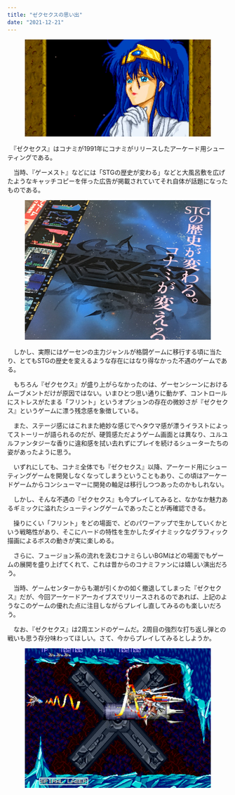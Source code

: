 ```yaml
---
title: "ゼクセクスの思い出"
date: "2021-12-21"
---
```


<figure>

![](assets/nd9c1d83dcba0_c5879751ddd94c0213cf4734bbf8ea49.png)

</figure>

　『ゼクセクス』はコナミが1991年にコナミがリリースしたアーケード用シューティングである。

　当時、『ゲーメスト』などには「STGの歴史が変わる」などと大風呂敷を広げたようなキャッチコピーを伴った広告が掲載されていてそれ自体が話題になったものである。

<figure>

![](assets/nd9c1d83dcba0_1640096100950-WGFWgmx5oY.jpg)

</figure>

　しかし、実際にはゲーセンの主力ジャンルが格闘ゲームに移行する頃に当たり、とてもSTGの歴史を変えるような存在にはなり得なかった不遇のゲームである。

　もちろん『ゼクセクス』が盛り上がらなかったのは、ゲーセンシーンにおけるムーブメントだけが原因ではない。いまひとつ思い通りに動かず、コントロールにストレスがたまる「フリント」というオプションの存在の微妙さが『ゼクセクス』というゲームに漂う残念感を象徴している。

　また、ステージ感にはこれまた絶妙な感じでヘタウマ感が漂うイラストによってストーリーが語られるのだが、硬質感ただようゲーム画面とは異なり、ユルユルファンタジーな香りに違和感を拭い去れずにプレイを続けるシューターたちの姿があったように思う。

　いずれにしても、コナミ全体でも『ゼクセクス』以降、アーケード用にシューティングゲームを開発しなくなってしまうということもあり、この頃はアーケードゲームからコンシューマーに開発の軸足は移行しつつあったのかもしれない。

　しかし、そんな不遇の『ゼクセクス』も今プレイしてみると、なかなか魅力あるギミックに溢れたシューティングゲームであったことが再確認できる。

　操りにくい「フリント」をどの場面で、どのパワーアップで生かしていくかという戦略性があり、そこにハードの特性を生かしたダイナミックなグラフィック描画によるボスの動きが実に楽しめる。

　さらに、フュージョン系の流れを汲むコナミらしいBGMはどの場面でもゲームの展開を盛り上げてくれて、これは昔からのコナミファンには嬉しい演出だろう。

　当時、ゲームセンターからも潮が引くかの如く撤退してしまった『ゼクセクス』だが、今回アーケードアーカイブスでリリースされるのであれば、上記のようなこのゲームの優れた点に注目しながらプレイし直してみるのも楽しいだろう。

　なお、『ゼクセクス』は2周エンドのゲームだ。2周目の強烈な打ち返し弾との戦いも思う存分味わってほしい。さて、今からプレイしてみるとしようか。

<figure>

![](assets/nd9c1d83dcba0_1640098283342-pwknTtLm9p.png)

</figure>
